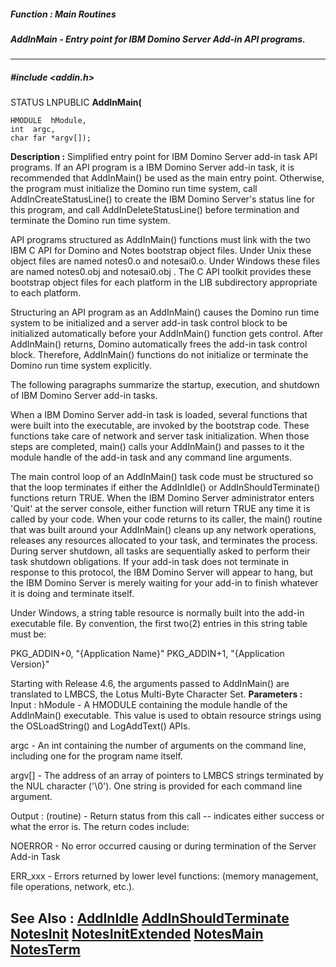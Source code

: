 ##### Function : Main Routines
##### AddInMain - Entry point for IBM Domino Server Add-in API programs.
---
##### #include <addin.h>
STATUS LNPUBLIC **AddInMain(**

	HMODULE  hModule,
	int  argc,
	char far *argv[]);
**Description :**
Simplified entry point for IBM Domino Server add-in task API programs.  If an 
API program is a IBM Domino Server add-in task, it is recommended that 
AddInMain() be used as the main entry point.  Otherwise, the program must 
initialize the Domino run time system, call AddInCreateStatusLine() to create 
the IBM Domino Server's status line for this program, and call 
AddInDeleteStatusLine() before termination and terminate the Domino run time 
system.

API programs structured as AddInMain() functions must link with the two IBM C 
API for Domino and Notes bootstrap object files. Under Unix these object files 
are named notes0.o and notesai0.o. Under Windows these files are named 
notes0.obj and notesai0.obj . The C API toolkit provides these bootstrap object 
files for each platform in the LIB subdirectory appropriate to each platform.

Structuring an API program as an AddInMain() causes the Domino run time system 
to be initialized and a server add-in task control block to be initialized 
automatically before your AddInMain() function gets control. After AddInMain() 
returns, Domino automatically frees the add-in task control block. Therefore, 
AddInMain() functions do not initialize or terminate the Domino run time system 
explicitly.

The following paragraphs summarize the startup, execution, and shutdown of IBM 
Domino Server add-in tasks.

When a IBM Domino Server add-in task is loaded, several functions that were 
built into the executable, are invoked by the bootstrap code. These functions 
take care of network and server task initialization.  When those steps are 
completed, main() calls your AddInMain() and passes to it the module handle of 
the add-in task and any command line arguments.

The main control loop of an AddInMain() task code must be structured so that 
the loop terminates if either the AddInIdle() or AddInShouldTerminate() 
functions return TRUE.  When the IBM Domino Server administrator enters 'Quit' 
at the server console, either function will return TRUE any time it is called 
by your code.  When your code returns to its caller, the main() routine that 
was built around your AddInMain() cleans up any network operations, releases 
any resources allocated to your task, and terminates the process.  During 
server shutdown, all tasks are sequentially asked to perform their task 
shutdown obligations.  If your add-in task does not terminate in response to 
this protocol, the IBM Domino Server will appear to hang, but the IBM Domino 
Server is merely waiting for your add-in to finish whatever it is doing and 
terminate itself.

Under Windows, a string table resource is normally built into the add-in 
executable file.  By convention, the first two(2) entries in this string table 
must be:

PKG_ADDIN+0,  "{Application Name}"
PKG_ADDIN+1,  "{Application Version}"

Starting with Release 4.6, the arguments passed to AddInMain() are translated 
to LMBCS, the Lotus Multi-Byte Character Set.
**Parameters :**
Input :
hModule  -  A HMODULE containing the module handle of the AddInMain() executable.  This value is used to obtain resource strings using the OSLoadString() and LogAddText() APIs.

argc  -  An int containing the number of arguments on the command line, including one for the program name itself.

argv[]  -  The address of an array of pointers to LMBCS strings terminated by the NUL character ('\0').  One string is provided for each command line argument.

Output :
(routine)  -  Return status from this call -- indicates either success or what the error is. The return codes include:

NOERROR - No error occurred causing or during termination of the Server Add-in Task

ERR_xxx - Errors returned by lower level functions: (memory management, file operations, network,  etc.).


**See Also :**
[AddInIdle](D:/md_files/AddInIdle.md)
[AddInShouldTerminate](D:/md_files/AddInShouldTerminate.md)
[NotesInit](D:/md_files/NotesInit.md)
[NotesInitExtended](D:/md_files/NotesInitExtended.md)
[NotesMain](D:/md_files/NotesMain.md)
[NotesTerm](D:/md_files/NotesTerm.md)
---
